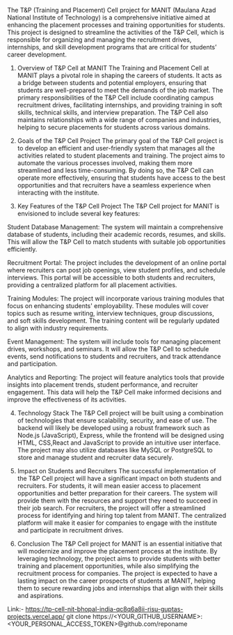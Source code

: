   
The T&P (Training and Placement) Cell project for MANIT (Maulana Azad National Institute of Technology) is a comprehensive initiative aimed at enhancing the placement processes and training opportunities for students. This project is designed to streamline the activities of the T&P Cell, which is responsible for organizing and managing the recruitment drives, internships, and skill development programs that are critical for students’ career development.

1. Overview of T&P Cell at MANIT
The Training and Placement Cell at MANIT plays a pivotal role in shaping the careers of students. It acts as a bridge between students and potential employers, ensuring that students are well-prepared to meet the demands of the job market. The primary responsibilities of the T&P Cell include coordinating campus recruitment drives, facilitating internships, and providing training in soft skills, technical skills, and interview preparation. The T&P Cell also maintains relationships with a wide range of companies and industries, helping to secure placements for students across various domains.

2. Goals of the T&P Cell Project
The primary goal of the T&P Cell project is to develop an efficient and user-friendly system that manages all the activities related to student placements and training. The project aims to automate the various processes involved, making them more streamlined and less time-consuming. By doing so, the T&P Cell can operate more effectively, ensuring that students have access to the best opportunities and that recruiters have a seamless experience when interacting with the institute.

3. Key Features of the T&P Cell Project
The T&P Cell project for MANIT is envisioned to include several key features:

Student Database Management: The system will maintain a comprehensive database of students, including their academic records, resumes, and skills. This will allow the T&P Cell to match students with suitable job opportunities efficiently.

Recruitment Portal: The project includes the development of an online portal where recruiters can post job openings, view student profiles, and schedule interviews. This portal will be accessible to both students and recruiters, providing a centralized platform for all placement activities.

Training Modules: The project will incorporate various training modules that focus on enhancing students' employability. These modules will cover topics such as resume writing, interview techniques, group discussions, and soft skills development. The training content will be regularly updated to align with industry requirements.

Event Management: The system will include tools for managing placement drives, workshops, and seminars. It will allow the T&P Cell to schedule events, send notifications to students and recruiters, and track attendance and participation.

Analytics and Reporting: The project will feature analytics tools that provide insights into placement trends, student performance, and recruiter engagement. This data will help the T&P Cell make informed decisions and improve the effectiveness of its activities.

4. Technology Stack
The T&P Cell project will be built using a combination of technologies that ensure scalability, security, and ease of use. The backend will likely be developed using a robust framework such as  Node.js (JavaScript), Express, while the frontend will be designed using HTML, CSS,React and JavaScript to provide an intuitive user interface. The project may also utilize databases like MySQL or PostgreSQL to store and manage student and recruiter data securely.

5. Impact on Students and Recruiters
The successful implementation of the T&P Cell project will have a significant impact on both students and recruiters. For students, it will mean easier access to placement opportunities and better preparation for their careers. The system will provide them with the resources and support they need to succeed in their job search. For recruiters, the project will offer a streamlined process for identifying and hiring top talent from MANIT. The centralized platform will make it easier for companies to engage with the institute and participate in recruitment drives.

6. Conclusion
The T&P Cell project for MANIT is an essential initiative that will modernize and improve the placement process at the institute. By leveraging technology, the project aims to provide students with better training and placement opportunities, while also simplifying the recruitment process for companies. The project is expected to have a lasting impact on the career prospects of students at MANIT, helping them to secure rewarding jobs and internships that align with their skills and aspirations.

Link:-  https://tp-cell-nit-bhopal-india-qc8q6a8ii-risu-guptas-projects.vercel.app/
git clone https://<YOUR_GITHUB_USERNAME>:<YOUR_PERSONAL_ACCESS_TOKEN>@github.com/reponame
